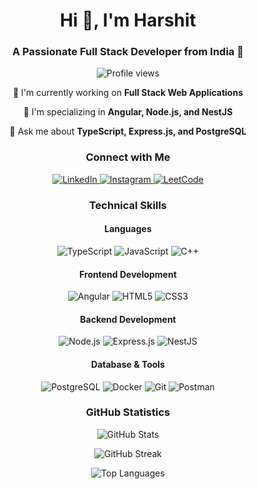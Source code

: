 <h1 align="center">Hi 👋, I'm Harshit</h1>
<h3 align="center">A Passionate Full Stack Developer from India 🚀</h3>
<p align="center">
  <img src="https://komarev.com/ghpvc/?username=08harshit&label=Profile%20views&color=0e75b6&style=flat" alt="Profile views" />
</p>
<div align="center">
  
  🔭 I'm currently working on **Full Stack Web Applications**
  
  🌱 I'm specializing in **Angular, Node.js, and NestJS**
  
  💬 Ask me about **TypeScript, Express.js, and PostgreSQL**
  
</div>
<h3 align="center">Connect with Me</h3>
<p align="center">
  <a href="https://linkedin.com/in/harshitsen" target="_blank">
    <img src="https://img.shields.io/badge/LinkedIn-0077B5?style=for-the-badge&logo=linkedin&logoColor=white" alt="LinkedIn" />
  </a>
  <a href="https://instagram.com/harshit1sen" target="_blank">
    <img src="https://img.shields.io/badge/Instagram-E4405F?style=for-the-badge&logo=instagram&logoColor=white" alt="Instagram" />
  </a>
  <a href="https://www.leetcode.com/heyharshit" target="_blank">
    <img src="https://img.shields.io/badge/LeetCode-FFA116?style=for-the-badge&logo=leetcode&logoColor=black" alt="LeetCode" />
  </a>
</p>
<h3 align="center">Technical Skills</h3>
<h4 align="center">Languages</h4>
<p align="center">
  <img src="https://img.shields.io/badge/TypeScript-007ACC?style=for-the-badge&logo=typescript&logoColor=white" alt="TypeScript" />
  <img src="https://img.shields.io/badge/JavaScript-F7DF1E?style=for-the-badge&logo=javascript&logoColor=black" alt="JavaScript" />
  <img src="https://img.shields.io/badge/C++-00599C?style=for-the-badge&logo=cplusplus&logoColor=white" alt="C++" />
</p>
<h4 align="center">Frontend Development</h4>
<p align="center">
  <img src="https://img.shields.io/badge/Angular-DD0031?style=for-the-badge&logo=angular&logoColor=white" alt="Angular" />
  <img src="https://img.shields.io/badge/HTML5-E34F26?style=for-the-badge&logo=html5&logoColor=white" alt="HTML5" />
  <img src="https://img.shields.io/badge/CSS3-1572B6?style=for-the-badge&logo=css3&logoColor=white" alt="CSS3" />
</p>
<h4 align="center">Backend Development</h4>
<p align="center">
  <img src="https://img.shields.io/badge/Node.js-339933?style=for-the-badge&logo=nodedotjs&logoColor=white" alt="Node.js" />
  <img src="https://img.shields.io/badge/Express.js-000000?style=for-the-badge&logo=express&logoColor=white" alt="Express.js" />
  <img src="https://img.shields.io/badge/NestJS-E0234E?style=for-the-badge&logo=nestjs&logoColor=white" alt="NestJS" />
</p>
<h4 align="center">Database & Tools</h4>
<p align="center">
  <img src="https://img.shields.io/badge/PostgreSQL-316192?style=for-the-badge&logo=postgresql&logoColor=white" alt="PostgreSQL" />
  <img src="https://img.shields.io/badge/Docker-2496ED?style=for-the-badge&logo=docker&logoColor=white" alt="Docker" />
  <img src="https://img.shields.io/badge/Git-F05032?style=for-the-badge&logo=git&logoColor=white" alt="Git" />
  <img src="https://img.shields.io/badge/Postman-FF6C37?style=for-the-badge&logo=postman&logoColor=white" alt="Postman" />
</p>
<h3 align="center">GitHub Statistics</h3>
<p align="center">
  <img src="https://github-readme-stats.vercel.app/api?username=08harshit&show_icons=true&theme=radical&hide_border=true" alt="GitHub Stats" />
</p>
<p align="center">
  <img src="https://github-readme-streak-stats.herokuapp.com/?user=08harshit&theme=radical&hide_border=true" alt="GitHub Streak" />
</p>
<p align="center">
  <img src="https://github-readme-stats.vercel.app/api/top-langs/?username=08harshit&layout=compact&theme=radical&hide_border=true" alt="Top Languages" />
</p>
